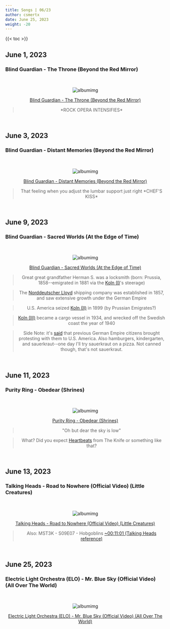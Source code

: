 ```yaml
---
title: Songs | 06/23
author: csmertx
date: June 25, 2023
weight: -20
---
```


<!--more-->

{{< toc >}}

## June 1, 2023
### Blind Guardian - The Throne (Beyond the Red Mirror)

<br />
<div style="text-align: center;">

![albumimg](/Blog/music/images/blind_guardian_beyond_the_red_mirror.jpg "Blind Guardian - Beyond the Red Mirror - Album Cover")
<br />

[Blind Guardian - The Throne (Beyond the Red Mirror)](https://www.youtube.com/watch?v=4uK5J0zTErQ)
> \*ROCK OPERA INTENSIFIES\*
</div>
<br />

## June 3, 2023
### Blind Guardian - Distant Memories (Beyond the Red Mirror)

<br />
<div style="text-align: center;">

![albumimg](/Blog/music/images/blind_guardian_beyond_the_red_mirror.jpg "Blind Guardian - Beyond the Red Mirror - Album Cover")
<br />

[Blind Guardian - Distant Memories (Beyond the Red Mirror)](https://www.youtube.com/watch?v=ZzgXdbF2O3Y)
> That feeling when you adjust the lumbar support just right \*CHEF'S KISS\*
</div>
<br />

## June 9, 2023
### Blind Guardian - Sacred Worlds (At the Edge of Time)

<br />
<div style="text-align: center;">

![albumimg](/Blog/music/images/at_the_edge_of_time.jpg "Blind Guardian - At the Edge of Time - Album Cover")
<br />

[Blind Guardian - Sacred Worlds (At the Edge of Time)](https://www.youtube.com/watch?v=e6Y2qGK--NI)

> Great great grandfather Herman S. was a locksmith (born: Prussia, 1858--emigrated in 1881 via the [Koln (I)](https://en.wikipedia.org/wiki/Norddeutscher_Lloyd)'s steerage)

> The [Norddeutscher Lloyd](https://en.wikipedia.org/wiki/Norddeutscher_Lloyd) shipping company was established in 1857, and saw extensive growth under the German Empire

> U.S. America seized [Koln (II)](https://en.wikipedia.org/wiki/Norddeutscher_Lloyd) in 1899 (by Prussian Emigrates?)

> [Koln (III)](https://en.wikipedia.org/wiki/Norddeutscher_Lloyd) became a cargo vessel in 1934, and wrecked off the Swedish coast the year of 1940

> Side Note: it's [said](https://www.familysearch.org/rootstech/session/causes-and-circumstances-of-mass-migration-from-hamburg-and-bremen) that previous German Empire citizens brought protesting with them to U.S. America. Also hamburgers, kindergarten, and sauerkraut--one day I'll try sauerkraut on a pizza. Not canned though, that's not sauerkraut.

</div>
<br />

## June 11, 2023
### Purity Ring - Obedear (Shrines)

<br />
<div style="text-align: center;">

![albumimg](/Blog/music/images/purity_ring_shrines.jpg "Purity Ring - Shrines - Album Cover")
<br />

[Purity Ring - Obedear (Shrines)](https://www.youtube.com/watch?v=ETbGpGJNVLM)

> "Oh but dear the sky is low"

> What? Did you expect [Heartbeats](https://www.youtube.com/watch?v=pPD8Ja64mRU "Skateboarding warning *chuckles*") from The Knife or something like that?
</div>
<br />

## June 13, 2023
### Talking Heads - Road to Nowhere (Official Video) (Little Creatures)

<br />
<div style="text-align: center;">

![albumimg](/Blog/music/images/talking_heads_little_creatures.jpg "Talking Heads - Little Creatures - Album Cover")
<br />

[Talking Heads - Road to Nowhere (Official Video) (Little Creatures)](https://www.youtube.com/watch?v=LQiOA7euaYA "YouTube | Talking Heads - Road to Nowhere (Official Video) (Little Creatures)")
> Also: MST3K - S09E07 - Hobgoblins [~00:11:01 (Talking Heads reference)](https://youtu.be/Mn36h2r4efo?t=661 "YouTube | Mystery Science Theater 3000 - S09E07 - Hobgoblins @ ~11 minutes")

</div>
<br />

## June 25, 2023
### Electric Light Orchestra (ELO) - Mr. Blue Sky (Official Video) (All Over The World)

<br />
<div style="text-align: center;">

![albumimg](/Blog/music/images/electric_light_orchestra_all_over_the_world.jpg "Electric Light Orchestra (ELO) - All Over The World - Album Cover")
<br />

[Electric Light Orchestra (ELO) - Mr. Blue Sky (Official Video) (All Over The World)](https://www.youtube.com/watch?v=aQUlA8Hcv4s "YouTube | Electric Light Orchestra (ELO) - Mr. Blue Sky (Official Video) (All Over The World)")
> 

</div>
<br />